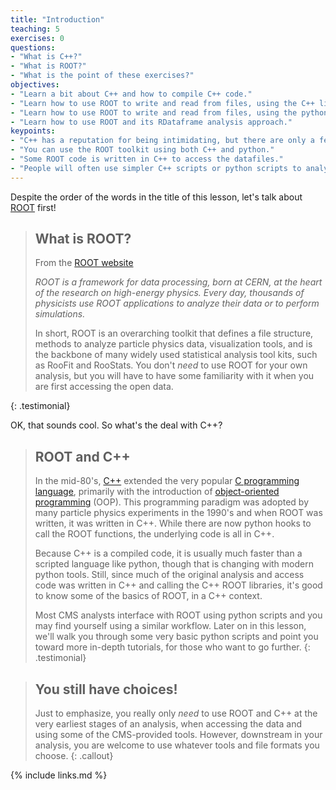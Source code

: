 ```yaml
---
title: "Introduction"
teaching: 5
exercises: 0
questions:
- "What is C++?"
- "What is ROOT?"
- "What is the point of these exercises?"
objectives:
- "Learn a bit about C++ and how to compile C++ code."
- "Learn how to use ROOT to write and read from files, using the C++ libraries."
- "Learn how to use ROOT to write and read from files, using the python libraries."
- "Learn how to use ROOT and its RDataframe analysis approach."
keypoints:
- "C++ has a reputation for being intimidating, but there are only a few things you need to learn to edit the open data code for your own uses."
- "You can use the ROOT toolkit using both C++ and python."
- "Some ROOT code is written in C++ to access the datafiles."
- "People will often use simpler C++ scripts or python scripts to analyze reduced datasets."
---
```


Despite the order of the words in the title of this lesson, let's talk about [ROOT](https://root.cern/) first!

> ## What is ROOT?
>
> From the [ROOT website](https://root.cern/)
> 
> *ROOT is a framework for data processing, born at CERN, at the heart of the research on high-energy physics. Every day, thousands of physicists use ROOT applications to analyze their data or to perform simulations.*
>
> In short, ROOT is an overarching toolkit that defines a file structure, methods to analyze particle physics
> data, visualization tools, and is the backbone of many widely used statistical analysis tool kits, 
> such as RooFit and RooStats. You don't *need* to use ROOT for your own analysis, but you will have to have
> some familiarity with it when you are first accessing the open data. 
>
{: .testimonial}

OK, that sounds cool. So what's the deal with C++?

> ## ROOT and C++
>
> In the mid-80's, [C++](https://en.wikipedia.org/wiki/C%2B%2B) extended the very popular [C programming language](https://en.wikipedia.org/wiki/C_(programming_language)),
> primarily with the introduction of [object-oriented programming](https://en.wikipedia.org/wiki/Object-oriented_programming) (OOP).
> This programming paradigm was adopted by many particle physics experiments in the 1990's and when ROOT was written,
> it was written in C++. While there are now python hooks to call the ROOT functions, the underlying code is all in C++.
>
> Because C++ is a compiled code, it is usually much faster than a scripted language like python, though that is 
> changing with modern python tools. Still, since much of the original analysis and access code was written in C++
> and calling the C++ ROOT libraries, it's good to know some of the basics of ROOT, in a C++ context. 
> 
> Most CMS analysts interface with ROOT using python scripts and you may find yourself using a similar workflow. 
> Later on in this lesson, we'll walk you through some very basic python scripts and point you toward more in-depth
> tutorials, for those who want to go further. 
{: .testimonial}

> ## You still have choices!
>
> Just to emphasize, you really only *need* to use ROOT and C++ at the very earliest stages of an analysis, when 
> accessing the data and using some of the CMS-provided tools. However, downstream in your analysis, you are
> welcome to use whatever tools and file formats you choose. 
{: .callout}

{% include links.md %}

